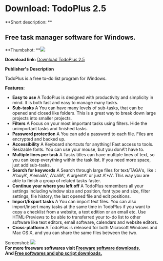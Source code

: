 # Download: TodoPlus 2.5

**Short description: **

## Free task manager software for Windows.

  
**Thumbshot: **![](http://www.freewarefiles.com/screenshot/todoplus_md.jpg)   
  
**Download link:** [Download TodoPlus 2.5](http://freesoftwares.boysofts.com/TodoPlus_program_71450.html)  
  

**Publisher's Description**  
  

TodoPlus is a free to-do list program for Windows.

**Features:**

  * **Easy to use** A TodoPlus is designed with productivity and simplicity in mind. It is both fast and easy to manage many tasks. 
  * **Sub-tasks** A You can have many levels of sub-tasks, that can be opened and closed like folders. This is a great way to break down large projects into smaller projects. 
  * **Filters** A Focus on your most important tasks using filters. Hide the unimportant tasks and finished tasks. 
  * **Password protection** A You can add a password to each file. Files are encrypted and backed up. 
  * **Accessibility** A Keyboard shortcuts for anything! Fast access to tools. Resizable fonts. You can use your mouse, but you donA't have to. 
  * **Multiple lines per task** A Tasks titles can have multiple lines of text, so you can keep everything within the task list. If you need more space, just add sub-tasks. 
  * **Search for keywords** A Search through large files for text/TAGA's, like : A'buyA', A'emailA', A'callA', A'urgentA' or just A'*A'. This way you are able to finish a group of related tasks faster. 
  * **Continue your where you left off** A TodoPlus remembers all your settings including window size and position, font type and size, filter settings, file history, the last opened file and edit positions. 
  * **Import/Export tasks** A You can import text files. You can also import/insert many tasks at the same time in TodoPlus if you want to copy a checklist from a website, a text edition or an email etc. Use HTML-Previews to be able to transferred your to-do list to other software like text editors, email software, calendars and website editors. 
  * **Cross-platform** A TodoPlus is released for both Microsoft Windows and Mac OS X, and you can share the same files between the two. 

  
  
Screenshot: ![](http://www.freewarefiles.com/screenshot/todoplus.jpg)  
**For more freeware softwares visit [Freeware software downloads.](http://freesoftwares.boysofts.com/)**   
**And [Free softwares and php script downloads.](http://www.boysofts.com/)**


